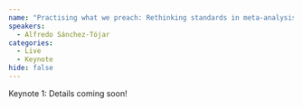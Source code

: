 ```yaml
---
name: "Practising what we preach: Rethinking standards in meta-analysis for ecology and evolution"
speakers:
  - Alfredo Sánchez-Tójar
categories:
  - Live
  - Keynote
hide: false
---
```


Keynote 1: Details coming soon!